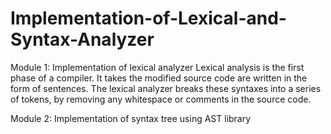 # Implementation-of-Lexical-and-Syntax-Analyzer

Module 1: 
Implementation of lexical analyzer 
Lexical analysis is the first phase of a compiler. It takes the modified source code are written in the form of sentences. The lexical analyzer breaks these syntaxes into a series of tokens, by removing any whitespace or comments in the source code. 

Module 2: 
Implementation of syntax tree using AST library 
